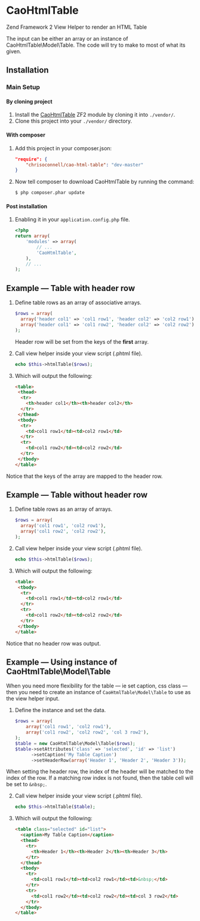 CaoHtmlTable
============

Zend Framework 2 View Helper to render an HTML Table

The input can be either an array or an instance of CaoHtmlTable\Model\Table.
The code will try to make to most of what its given. 

Installation
------------

### Main Setup

#### By cloning project

1. Install the [CaoHtmlTable](https://github.com/chrisoconnell/CaoHtmlTable) ZF2 module
   by cloning it into `./vendor/`.
2. Clone this project into your `./vendor/` directory.

#### With composer

1. Add this project in your composer.json:

    ```json
    "require": {
        "chrisoconnell/cao-html-table": "dev-master"
    }
    ```

2. Now tell composer to download CaoHtmlTable by running the command:

    ```bash
    $ php composer.phar update
    ```

#### Post installation

1. Enabling it in your `application.config.php` file.

    ```php
    <?php
    return array(
        'modules' => array(
            // ...
            'CaoHtmlTable',
        ),
        // ...
    );
    ```

Example &mdash; Table with header row
-------------------------------------
1. Define table rows as an array of associative arrays.

    ```php
    $rows = array(
      array('header col1' => 'col1 row1', 'header col2' => 'col2 row1'),
      array('header col1' => 'col1 row2', 'header col2' => 'col2 row2'),
    );
    ```
    Header row will be set from the keys of the **first** array.

2. Call view helper inside your view script (.phtml file).

    ```php
    echo $this->htmlTable($rows);
    ```

3. Which will output the following:

    ```html
    <table>
     <thead>
      <tr>
        <th>header col1</th><th>header col2</th>
      </tr>
     </thead>
     <tbody>
      <tr>
        <td>col1 row1</td><td>col2 row1</td>
      </tr>
      <tr>
        <td>col1 row2</td><td>col2 row2</td>
      </tr>
     </tbody>
    </table>
    ```
Notice that the keys of the array are mapped to the header row.

Example &mdash; Table without header row
----------------------------------------
1. Define table rows as an array of arrays.

    ```php
    $rows = array(
      array('col1 row1', 'col2 row1'),
      array('col1 row2', 'col2 row2'),
    );
    ```

2. Call view helper inside your view script (.phtml file).

    ```php
    echo $this->htmlTable($rows);
    ```

3. Which will output the following:

    ```html
    <table>
     <tbody>
      <tr>
        <td>col1 row1</td><td>col2 row1</td>
      </tr>
      <tr>
        <td>col1 row2</td><td>col2 row2</td>
      </tr>
     </tbody>
    </table>
    ```
    
Notice that no header row was output.

Example &mdash; Using instance of CaoHtmlTable\Model\Table
----------------------------------------------------------
When you need more flexibility for the table &mdash; ie set caption, css class &mdash; then you need to create an instance of
`CaoHtmlTable\Model\Table` to use as the view helper input.

1. Define the instance and set the data.

    ```php
    $rows = array(
        array('col1 row1', 'col2 row1'),
        array('col1 row2', 'col2 row2', 'col 3 row2'),
    );
    $table = new CaoHtmlTable\Model\Table($rows);
    $table->setAttributes('class' => 'selected', 'id' => 'list')
          ->setCaption('My Table Caption')
          ->setHeaderRow(array('Header 1', 'Header 2', 'Header 3'));
    ```
When setting the header row, the index of the header will be matched to the index of the
row. If a matching row index is not found, then the table cell will be set to `&nbsp;`.

2. Call view helper inside your view script (.phtml file).

    ```php
    echo $this->htmlTable($table);
    ```

3. Which will output the following:

    ```html
    <table class="selected" id="list">
      <caption>My Table Caption</caption>
      <thead>
        <tr>
          <th>Header 1</th><th>Header 2</th><th>Header 3</th>
        </tr>
      </thead>
      <tbody>
        <tr>
          <td>col1 row1</td><td>col2 row1</td><td>&nbsp;</td>
        </tr>
        <tr>
          <td>col1 row2</td><td>col2 row2</td><td>col 3 row2</td>
        </tr>
      </tbody>
    </table>
    ```
